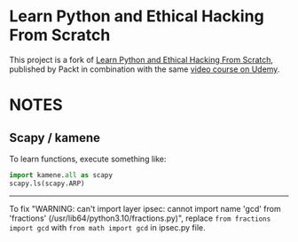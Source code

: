 # Learn Python and Ethical Hacking From Scratch

This project is a fork of [Learn Python and Ethical Hacking From Scratch](https://github.com/PacktPublishing/Learn-Python-and-Ethical-Hacking-From-Scratch),
published by Packt in combination with the same [video course on Udemy](https://www.udemy.com/course/learn-python-and-ethical-hacking-from-scratch).

# NOTES
## Scapy / kamene

To learn functions, execute something like:
```python
import kamene.all as scapy
scapy.ls(scapy.ARP)
```

-----

To fix "WARNING: can't import layer ipsec: cannot import name 'gcd' from 'fractions' (/usr/lib64/python3.10/fractions.py)",
replace `from fractions import gcd` with `from math import gcd` in ipsec.py file.
